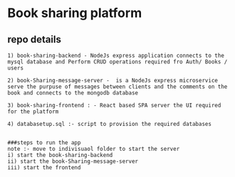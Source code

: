 # Book sharing platform

## repo details

    1) book-sharing-backend - NodeJs express application connects to the mysql database and Perform CRUD operations required fro Auth/ Books / users

    2) book-Sharing-message-server -  is a NodeJs express microservice serve the purpuse of messages between clients and the comments on the book and connects to the mongodb database

    3) book-sharing-frontend : - React based SPA server the UI required for the platform

    4) databasetup.sql :- script to provision the required databases


    ###steps to run the app
    note :- move to indivisuaol folder to start the server
    i) start the book-sharing-backend
    ii) start the book-Sharing-message-server
    iii) start the frontend
